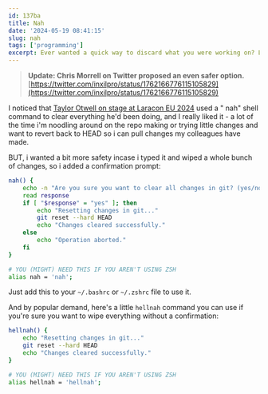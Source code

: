 ```yaml
---
id: 137ba
title: Nah
date: '2024-05-19 08:41:15'
slug: nah
tags: ['programming']
excerpt: Ever wanted a quick way to discard what you were working on? Look no further than the 'nah' alias.
---
```


> **Update: Chris Morrell on Twitter proposed an even safer option.**
> [https://twitter.com/inxilpro/status/1762166776115105829](https://twitter.com/inxilpro/status/1762166776115105829)

I noticed that [Taylor Otwell on stage at Laracon EU 2024](https://www.youtube.com/watch?v=0g7HqfsCX4Y&t=3413s) used a "
nah" shell command to clear everything he'd been doing, and I really liked it - a lot of the time i'm noodling around on
the repo making or trying little changes and want to revert back to HEAD so i can pull changes my colleagues have made.

BUT, i wanted a bit more safety incase i typed it and wiped a whole bunch of changes, so i added a confirmation prompt:

```bash
nah() {
    echo -n "Are you sure you want to clear all changes in git? (yes/no): "
    read response
    if [ "$response" = "yes" ]; then
        echo "Resetting changes in git..."
        git reset --hard HEAD
        echo "Changes cleared successfully."
    else
        echo "Operation aborted."
    fi
}

# YOU (MIGHT) NEED THIS IF YOU AREN'T USING ZSH
alias nah = 'nah';
```

Just add this to your `~/.bashrc` or `~/.zshrc` file to use it.

And by popular demand, here's a little `hellnah` command you can use if you're sure you want to wipe everything without
a confirmation:

```bash
hellnah() {
    echo "Resetting changes in git..."
    git reset --hard HEAD
    echo "Changes cleared successfully."
}

# YOU (MIGHT) NEED THIS IF YOU AREN'T USING ZSH
alias hellnah = 'hellnah';
```
